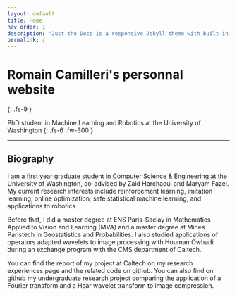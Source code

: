 ```yaml
---
layout: default
title: Home
nav_order: 1
description: "Just the Docs is a responsive Jekyll theme with built-in search that is easily customizable and hosted on GitHub Pages."
permalink: /
---
```


# Romain Camilleri's personnal website
{: .fs-9 }

PhD student in Machine Learning and Robotics at the University of Washington
{: .fs-6 .fw-300 }


---

## Biography

I am a first year graduate student in Computer Science & Engineering at the University of Washington, 
co-advised by Zaid Harchaoui and Maryam Fazel. My current research interests include reinforcement learning, imitation learning, online optimization, safe statistical machine learning, and applications to robotics.

Before that, I did a master degree at ENS Paris-Saclay in Mathematics Applied to Vision and Learning (MVA) and a master degree at Mines Paristech in Geostatistics and Probabilities. I also studied applications of operators adapted wavelets to image processing with Houman Owhadi during an exchange program with the CMS department of Caltech.

You can find the report of my project at Caltech on my research experiences page and the related code on github. You can also find on github my undergraduate research project comparing the application of a Fourier transform and a Haar wavelet transform to image compression.

